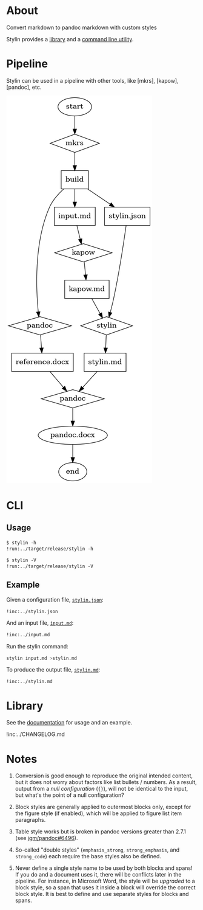 # About

Convert markdown to pandoc markdown with custom styles

Stylin provides a [library](#library) and a [command line utility](#cli).

# Pipeline

Stylin can be used in a pipeline with other tools, like [mkrs], [kapow],
[pandoc], etc.

![](pipeline.png)

# CLI

## Usage

```text
$ stylin -h
!run:../target/release/stylin -h
```

```text
$ stylin -V
!run:../target/release/stylin -V
```

## Example

Given a configuration file, [`stylin.json`](stylin.json):

~~~json5
!inc:../stylin.json
~~~

And an input file, [`input.md`](input.md):

~~~md
!inc:../input.md
~~~

Run the stylin command:

```bash
stylin input.md >stylin.md
```

To produce the output file, [`stylin.md`](stylin.md):

~~~text
!inc:../stylin.md
~~~

# Library

See the [documentation](https://docs.rs/stylin) for usage and an example.

!inc:../CHANGELOG.md

# Notes

1. Conversion is good enough to reproduce the original intended content, but it
   does not worry about factors like list bullets / numbers.
   As a result, output from a *null configuration* (`{}`), will not be identical
   to the input, but what's the point of a null configuration? 

2. Block styles are generally applied to outermost blocks only, except for the
   figure style (if enabled), which will be applied to figure list item
   paragraphs.

3. Table style works but is broken in pandoc versions greater than 2.7.1 (see
   [jgm/pandoc#6496](https://github.com/jgm/pandoc/issues/6496)).

4. So-called "double styles" (`emphasis_strong`, `strong_emphasis`, and
   `strong_code`) each require the base styles also be defined.

5. Never define a single style name to be used by both blocks and spans!
   If you do and a document uses it, there will be conflicts later in the
   pipeline.
   For instance, in Microsoft Word, the style will be *upgraded* to a block
   style, so a span that uses it inside a block will override the correct block
   style.
   It is best to define and use separate styles for blocks and spans.

